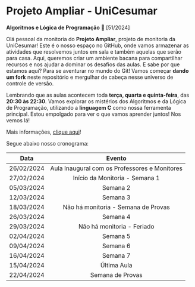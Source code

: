 Projeto Ampliar - UniCesumar 
============
**Algoritmos e Lógica de Programação** 📜 [51/2024]

Olá pessoal da monitoria do **Projeto Ampliar**, projeto de monitoria da UniCesumar! Este é o nosso espaço no GitHub, onde vamos armazenar as atividades que resolvemos juntos em sala e também aquelas que serão para casa. Aqui, queremos criar um ambiente bacana para compartilhar recursos e nos ajudar a dominar os desafios das aulas. E sabe por que estamos aqui? Para se aventurar no mundo do Git! Vamos começar **dando um fork** neste repositório e mergulhar de cabeça nesse universo de controle de versão.

Lembrando que as aulas acontecem toda **terça, quarta e quinta-feira**, das **20:30 às 22:30**. Vamos explorar os mistérios dos Algoritmos e da Lógica de Programação, utilizando a **linguagem C** como nossa ferramenta principal. Estou empolgado para ver o que vamos aprender juntos! Nos vemos lá!

Mais informações, [clique aqui](https://sites.google.com/view/programa-ampliar/2024/tecnologias-2024/tecno-2024-mod-51/tecno-2024-51-algoritmo?authuser=0)!

Segue abaixo nosso cronograma:

| Data       | Evento                                       |
|:----------:|:--------------------------------------------:|
| 26/02/2024 | Aula Inaugural com os Professores e Monitores|
| 27/02/2024 | Início da Monitoria - Semana 1               |
| 05/03/2024 | Semana 2                                     |
| 12/03/2024 | Semana 3                                     |
| 18/03/2024 | Não há monitoria - Semana de Provas          |
| 26/03/2024 | Semana 4                                     |
| 29/03/2024 | Não há monitoria - Feriado                   |
| 02/04/2024 | Semana 5                                     |
| 09/04/2024 | Semana 6                                     |
| 16/04/2024 | Semana 7                                     |
| 15/04/2024 | Última Aula                                  |
| 22/04/2024 | Semana de Provas                             |
